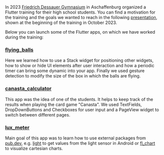 In 2023 <a href="https://fdg-ab.de/">Friedrich Dessauer Gymnasium</a> in Aschaffenburg organized a Flutter training for their high school students. You can find a motivation for the training and the goals we wanted to reach in the following <a href="https://guentherschmitt.github.io/fdg_flutter_2023/docs/01%20Why%20should%20I%20learn%20Flutter.pdf">presentation</a>, shown at the beginning of the training in October 2023.

Below you can launch some of the Flutter apps, on which we have worked during the training:

### <a href="https://guentherschmitt.github.io/fdg_flutter_2023/web_apps/flying_balls/">flying_balls</a>

Here we learned how to use a Stack widget for positioning other widgets, how to show or hide UI elements after user interaction and how a periodic timer can bring some dynamic into your app. Finally we used gesture detection to modify the size of the box in which the balls are flying.

### <a href="https://guentherschmitt.github.io/fdg_flutter_2023/web_apps/canasta_calculator/">canasta_calculator</a>

This app was the idea of one of the students. It helps to keep track of the results when playing the card game "Canasta". We used TextFields, DropDownButtons and Checkboxes for user input and a PageView widget to switch between different pages.

### <a href="https://guentherschmitt.github.io/fdg_flutter_2023/web_apps/lux_meter/">lux_meter</a>

Main goal of this app was to learn how to use external packages from <a href="https://pub.dev/">pub.dev</a>, e.g. <a href="https://pub.dev/packages/light/">light</a> to get values from the light sensor in Android or <a href="https://pub.dev/packages/fl_chart">fl_chart</a> to visualize cartesian charts.

